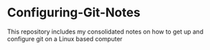 # Configuring-Git-Notes
This repository includes my consolidated notes on how to get up and configure git on a Linux based computer
